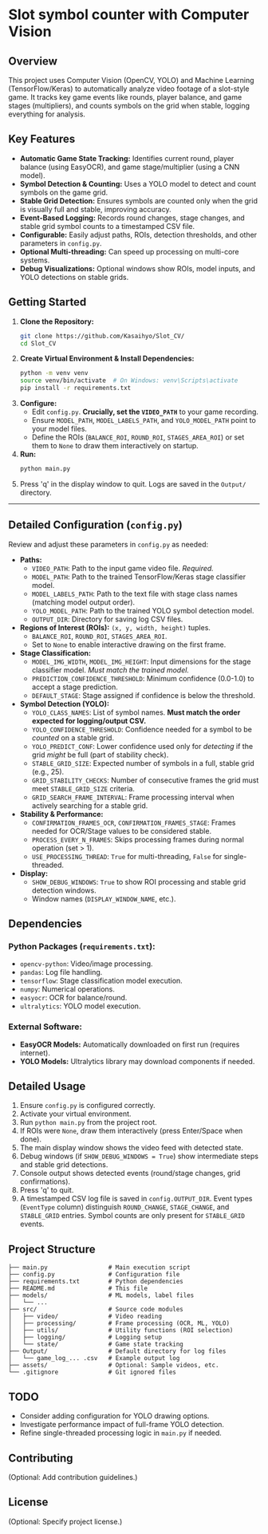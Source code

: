 # Slot symbol counter with Computer Vision

## Overview

This project uses Computer Vision (OpenCV, YOLO) and Machine Learning (TensorFlow/Keras) to automatically analyze video footage of a slot-style game. It tracks key game events like rounds, player balance, and game stages (multipliers), and counts symbols on the grid when stable, logging everything for analysis.

## Key Features

*   **Automatic Game State Tracking:** Identifies current round, player balance (using EasyOCR), and game stage/multiplier (using a CNN model).
*   **Symbol Detection & Counting:** Uses a YOLO model to detect and count symbols on the game grid.
*   **Stable Grid Detection:** Ensures symbols are counted only when the grid is visually full and stable, improving accuracy.
*   **Event-Based Logging:** Records round changes, stage changes, and stable grid symbol counts to a timestamped CSV file.
*   **Configurable:** Easily adjust paths, ROIs, detection thresholds, and other parameters in `config.py`.
*   **Optional Multi-threading:** Can speed up processing on multi-core systems.
*   **Debug Visualizations:** Optional windows show ROIs, model inputs, and YOLO detections on stable grids.

## Getting Started

1.  **Clone the Repository:**
    ```bash
    git clone https://github.com/Kasaihyo/Slot_CV/
    cd Slot_CV
    ```
2.  **Create Virtual Environment & Install Dependencies:**
    ```bash
    python -m venv venv
    source venv/bin/activate  # On Windows: venv\Scripts\activate
    pip install -r requirements.txt
    ```
3.  **Configure:**
    *   Edit `config.py`. **Crucially, set the `VIDEO_PATH`** to your game recording.
    *   Ensure `MODEL_PATH`, `MODEL_LABELS_PATH`, and `YOLO_MODEL_PATH` point to your model files.
    *   Define the ROIs (`BALANCE_ROI`, `ROUND_ROI`, `STAGES_AREA_ROI`) or set them to `None` to draw them interactively on startup.
4.  **Run:**
    ```bash
    python main.py
    ```
5.  Press 'q' in the display window to quit. Logs are saved in the `Output/` directory.

---

## Detailed Configuration (`config.py`)

Review and adjust these parameters in `config.py` as needed:

*   **Paths:**
    *   `VIDEO_PATH`: Path to the input game video file. *Required.*
    *   `MODEL_PATH`: Path to the trained TensorFlow/Keras stage classifier model.
    *   `MODEL_LABELS_PATH`: Path to the text file with stage class names (matching model output order).
    *   `YOLO_MODEL_PATH`: Path to the trained YOLO symbol detection model.
    *   `OUTPUT_DIR`: Directory for saving log CSV files.
*   **Regions of Interest (ROIs):** `(x, y, width, height)` tuples.
    *   `BALANCE_ROI`, `ROUND_ROI`, `STAGES_AREA_ROI`.
    *   Set to `None` to enable interactive drawing on the first frame.
*   **Stage Classification:**
    *   `MODEL_IMG_WIDTH`, `MODEL_IMG_HEIGHT`: Input dimensions for the stage classifier model. *Must match the trained model.*
    *   `PREDICTION_CONFIDENCE_THRESHOLD`: Minimum confidence (0.0-1.0) to accept a stage prediction.
    *   `DEFAULT_STAGE`: Stage assigned if confidence is below the threshold.
*   **Symbol Detection (YOLO):**
    *   `YOLO_CLASS_NAMES`: List of symbol names. **Must match the order expected for logging/output CSV.**
    *   `YOLO_CONFIDENCE_THRESHOLD`: Confidence needed for a symbol to be *counted* on a stable grid.
    *   `YOLO_PREDICT_CONF`: Lower confidence used only for *detecting* if the grid *might* be full (part of stability check).
    *   `STABLE_GRID_SIZE`: Expected number of symbols in a full, stable grid (e.g., 25).
    *   `GRID_STABILITY_CHECKS`: Number of consecutive frames the grid must meet `STABLE_GRID_SIZE` criteria.
    *   `GRID_SEARCH_FRAME_INTERVAL`: Frame processing interval when actively searching for a stable grid.
*   **Stability & Performance:**
    *   `CONFIRMATION_FRAMES_OCR`, `CONFIRMATION_FRAMES_STAGE`: Frames needed for OCR/Stage values to be considered stable.
    *   `PROCESS_EVERY_N_FRAMES`: Skips processing frames during normal operation (set > 1).
    *   `USE_PROCESSING_THREAD`: `True` for multi-threading, `False` for single-threaded.
*   **Display:**
    *   `SHOW_DEBUG_WINDOWS`: `True` to show ROI processing and stable grid detection windows.
    *   Window names (`DISPLAY_WINDOW_NAME`, etc.).

## Dependencies

### Python Packages (`requirements.txt`):

*   `opencv-python`: Video/image processing.
*   `pandas`: Log file handling.
*   `tensorflow`: Stage classification model execution.
*   `numpy`: Numerical operations.
*   `easyocr`: OCR for balance/round.
*   `ultralytics`: YOLO model execution.

### External Software:

*   **EasyOCR Models:** Automatically downloaded on first run (requires internet).
*   **YOLO Models:** Ultralytics library may download components if needed.

## Detailed Usage

1.  Ensure `config.py` is configured correctly.
2.  Activate your virtual environment.
3.  Run `python main.py` from the project root.
4.  If ROIs were `None`, draw them interactively (press Enter/Space when done).
5.  The main display window shows the video feed with detected state.
6.  Debug windows (if `SHOW_DEBUG_WINDOWS = True`) show intermediate steps and stable grid detections.
7.  Console output shows detected events (round/stage changes, grid confirmations).
8.  Press 'q' to quit.
9.  A timestamped CSV log file is saved in `config.OUTPUT_DIR`. Event types (`EventType` column) distinguish `ROUND_CHANGE`, `STAGE_CHANGE`, and `STABLE_GRID` entries. Symbol counts are only present for `STABLE_GRID` events.

## Project Structure

```
├── main.py                 # Main execution script
├── config.py               # Configuration file
├── requirements.txt        # Python dependencies
├── README.md               # This file
├── models/                 # ML models, label files
│   └── ...
├── src/                    # Source code modules
│   ├── video/              # Video reading
│   ├── processing/         # Frame processing (OCR, ML, YOLO)
│   ├── utils/              # Utility functions (ROI selection)
│   ├── logging/            # Logging setup
│   └── state/              # Game state tracking
├── Output/                 # Default directory for log files
│   └── game_log_... .csv   # Example output log
├── assets/                 # Optional: Sample videos, etc.
└── .gitignore              # Git ignored files
```

## TODO

*   Consider adding configuration for YOLO drawing options.
*   Investigate performance impact of full-frame YOLO detection.
*   Refine single-threaded processing logic in `main.py` if needed.

## Contributing

(Optional: Add contribution guidelines.)

## License

(Optional: Specify project license.) 
